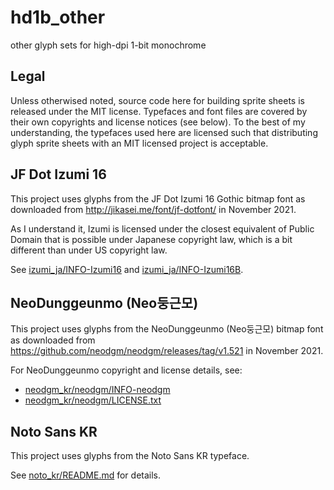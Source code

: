 # hd1b_other

other glyph sets for high-dpi 1-bit monochrome


## Legal

Unless otherwised noted, source code here for building sprite sheets is released under
the MIT license. Typefaces and font files are covered by their own copyrights and
license notices (see below). To the best of my understanding, the typefaces used here
are licensed such that distributing glyph sprite sheets with an MIT licensed project is
acceptable.


## JF Dot Izumi 16

This project uses glyphs from the JF Dot Izumi 16 Gothic bitmap font as downloaded from
http://jikasei.me/font/jf-dotfont/ in November 2021.

As I understand it, Izumi is licensed under the closest equivalent of Public
Domain that is possible under Japanese copyright law, which is a bit different
than under US copyright law.

See [izumi_ja/INFO-Izumi16](izumi_ja/INFO-Izumi16) and
[izumi_ja/INFO-Izumi16B](izumi_ja/INFO-Izumi16B).


## NeoDunggeunmo (Neo둥근모)

This project uses glyphs from the NeoDunggeunmo (Neo둥근모) bitmap font as downloaded from
https://github.com/neodgm/neodgm/releases/tag/v1.521 in November 2021.

For NeoDunggeunmo copyright and license details, see:
- [neodgm_kr/neodgm/INFO-neodgm](neodgm_kr/neodgm/INFO-neodgm)
- [neodgm_kr/neodgm/LICENSE.txt](neodgm_kr/neodgm/LICENSE.txt)


## Noto Sans KR

This project uses glyphs from the Noto Sans KR typeface.

See [noto_kr/README.md](noto_kr/README.md) for details.
